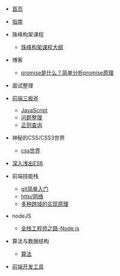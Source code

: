 * [首页](/README.md)
* [指南](/guide)

* 珠峰构架课程
    * [珠峰构架课程大纲](/zhufeng/)
* 博客 
    * [promise是什么？简单分析promise原理](/post/promise)
* 面试整理
  
* [前端三板斧](/base/)
    * [JavaScript](/base/javascript)
    * [问题整理](/base/more)
    * [正则查询](/base/zhengze)
* 神秘的CSS/CSS3世界
    * [css世界](/css/)
* [深入浅出ES6](/es6/)
* 前端技能栈
    * [git简单入门](/skills/001)
    * [http/网络](/skills/002)
    * [多种跨域的实现原理](/skills/003)
* nodeJS
    * [全栈工程师之路-Node.js](/node/)
* 算法与数据结构
    * [算法](/leetcode/)
* [前端开发工具](/tools/)
